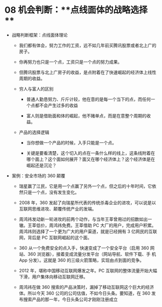 # 08 机会判断：**点线面体的战略选择 **

- 战略判断框架：点线面体理论

  - 我们都有体会，努力工作的工资，远不如几年前买腾讯股票或者北上广的房子。

  - 你再努力也只是一个点，工资只是一个点的努力成果。

  - 但腾讯股票与北上广房子的收益，是点附着在了快速崛起的经济体上线性周期的收益。

  - 穷人与富人的区别

    - 普通人勤恳努力、斤斤计较，他在意的是每一个当下的点，而任何一个点都不会产生过多的收益

    - 富人则是借助面和体的崛起，他不赌单点，而是在意整个周期的收益。

  - 产品的选择逻辑

    - 当你想做一个产品的时候，入手只能是一个点。

    - 关键是要看清楚，这个切入的点在一条什么样的线上，这条线附着在哪个面上？这个面如何展开？面又在哪个经济体上？这个经济体是在崛起还是沉沦？

- 案例：安全市场的 360 颠覆

  - 瑞星赢了江民，它是用一个点赢了另外一个点，但之后的十年时间，它依然只是一个点，没有发生变化。

  - 2008 年，360 发起了向瑞星所代表的传统杀毒企业的进攻，可以说是以互联网思维进攻、颠覆传统产业的发端。

  - 周鸿祎发动新一轮进攻的前两个动作，与当年王莘曾用过的招数如出一辙。王莘低价，周鸿祎免费。王莘借助 PC 大厂的用户，完成用户积累。周鸿祎则选择了一个更为广大的用户渠道，就是已经拥有 3 亿网民的互联网，背后是 PC 互联网崛起的这个面。

  - 360 从一个免费安全的点入手，快速变成了一个安全平台（启用 360 网站、360 浏览器），接着变成流量分发平台（网站导航、软件下载、手 机 App 分发）。这就是 360 的三级火箭策略，实现由点到面的竞争。

  - 2012 年，堪称中国移动互联网爆发之年。PC 互联网的整体流量开始大幅下滑，用户集体向移动互联网迁移。

  - 周鸿祎在做 360 搜索的产品决策时，漏掉了移动互联网这个巨大的经济体。所以今天 360 公司的公司估值，不如今日头条。要知道，在 360 发布搜索产品的那一年，今日头条公司才刚刚注册成立
